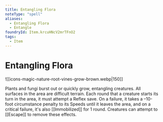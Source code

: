 ```yaml
---
title: Entangling Flora
noteType: "spell"
aliases:
  - Entangling Flora
  - Entangle
foundryId: Item.krcuHNcV2mrTFnO2
tags:
  - Item
---
```


# Entangling Flora
![[icons-magic-nature-root-vines-grow-brown.webp|150]]

Plants and fungi burst out or quickly grow, entangling creatures. All surfaces in the area are difficult terrain. Each round that a creature starts its turn in the area, it must attempt a Reflex save. On a failure, it takes a –10-foot circumstance penalty to its Speeds until it leaves the area, and on a critical failure, it's also [[Immobilized]] for 1 round. Creatures can attempt to [[Escape]] to remove these effects.
